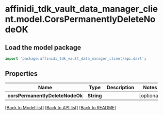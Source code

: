 # affinidi_tdk_vault_data_manager_client.model.CorsPermanentlyDeleteNodeOK

## Load the model package

```dart
import 'package:affinidi_tdk_vault_data_manager_client/api.dart';
```

## Properties

| Name                            | Type       | Description | Notes      |
| ------------------------------- | ---------- | ----------- | ---------- |
| **corsPermanentlyDeleteNodeOk** | **String** |             | [optional] |

[[Back to Model list]](../README.md#documentation-for-models) [[Back to API list]](../README.md#documentation-for-api-endpoints) [[Back to README]](../README.md)
